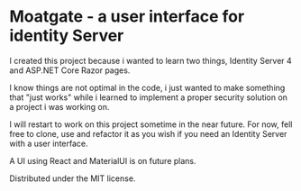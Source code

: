 # Moatgate - a user interface for identity Server

I created this project because i wanted to learn two things, Identity Server 4 and ASP.NET Core Razor pages.

I know things are not optimal in the code, i just wanted to make something that "just works" while i learned to implement a proper security solution on a project i was working on.

I will restart to work on this project sometime in the near future. For now, fell free to clone, use and refactor it as you wish if you need an Identity Server with a user interface.

A UI using React and MaterialUI is on future plans. 

Distributed under the MIT license.
